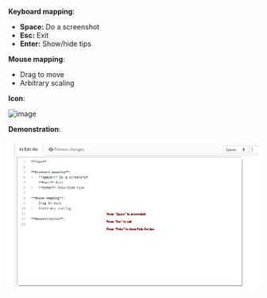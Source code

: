 **Keyboard mapping**:  
-   **Space:** Do a screenshot
-   **Esc:** Exit
-   **Enter:** Show/hide tips

**Mouse mapping**:  
-   Drag to move
-   Arbitrary scaling

**Icon**:

![image](https://github.com/kyle0418/K-Capture/blob/master/Code_new%20version/KC.ico)

**Demonstration**:

![image](https://github.com/kyle0418/K-Capture/blob/master/Code_new%20version/Demonstration.png)
